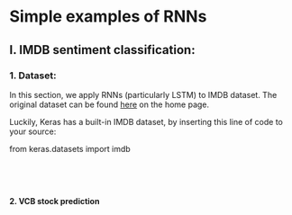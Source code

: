 <h1><strong>Simple examples of RNNs</strong></h1>
<h2><strong>I. IMDB sentiment classification:</strong></h2>
<h3>1. Dataset:</h3>
<p>In this section, we apply RNNs (particularly LSTM) to IMDB dataset. The original dataset can be found <a href="https://www.imdb.com/interfaces/">here</a> on the home page.</p>
<p>Luckily, Keras has a built-in IMDB dataset, by inserting this line of code to your source:</p>
<p>from keras.datasets import imdb</p>
<p>&nbsp;</p>
<p>&nbsp;</p>
<p><strong>2. VCB stock prediction</strong></p>
<p>&nbsp;</p>
